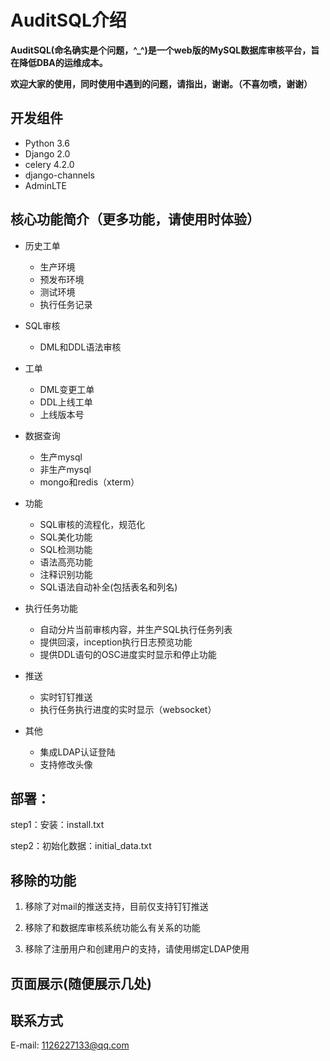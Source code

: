 AuditSQL介绍
===============

**AuditSQL(命名确实是个问题，^_^)是一个web版的MySQL数据库审核平台，旨在降低DBA的运维成本。**

**欢迎大家的使用，同时使用中遇到的问题，请指出，谢谢。（不喜勿喷，谢谢）**


## 开发组件

- Python 3.6
- Django 2.0 
- celery 4.2.0
- django-channels
- AdminLTE

## 核心功能简介（更多功能，请使用时体验）
- 历史工单
  - 生产环境
  - 预发布环境
  - 测试环境
  - 执行任务记录

- SQL审核
  - DML和DDL语法审核

- 工单
  - DML变更工单
  - DDL上线工单
  - 上线版本号

- 数据查询
  - 生产mysql
  - 非生产mysql
  - mongo和redis（xterm）

- 功能
   - SQL审核的流程化，规范化
   - SQL美化功能
   - SQL检测功能
   - 语法高亮功能
   - 注释识别功能
   - SQL语法自动补全(包括表名和列名)

- 执行任务功能
   - 自动分片当前审核内容，并生产SQL执行任务列表
   - 提供回滚，inception执行日志预览功能
   - 提供DDL语句的OSC进度实时显示和停止功能

- 推送
   - 实时钉钉推送
   - 执行任务执行进度的实时显示（websocket）

- 其他
   - 集成LDAP认证登陆
   - 支持修改头像

## 部署：

step1：安装：install.txt

step2：初始化数据：initial_data.txt


## 移除的功能
1. 移除了对mail的推送支持，目前仅支持钉钉推送

2. 移除了和数据库审核系统功能么有关系的功能

3. 移除了注册用户和创建用户的支持，请使用绑定LDAP使用

## 页面展示(随便展示几处)


## 联系方式

E-mail: 1126227133@qq.com